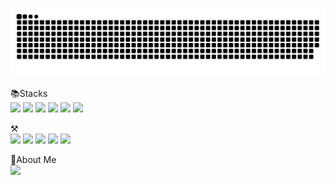 ![snake gif](https://github.com/JeonJe/JeonJe/blob/output/github-contribution-grid-snake.svg)


📚Stacks</br>
<img src="https://img.shields.io/badge/C-A8B9CC?style=flat&logo=C&logoColor=white"/>
<img src="https://img.shields.io/badge/Python-3776AB?style=flat&logo=Python&logoColor=white"/>
<img src="https://img.shields.io/badge/React-61DAFB?style=flat&logo=React&logoColor=white"/>
<img src="https://img.shields.io/badge/Next.js-000000?style=flat&logo=Next.js&logoColor=white"/>
<img src="https://img.shields.io/badge/WebRTC-333333?style=flat&logo=WebRTC&logoColor=white"/>
<img src="https://img.shields.io/badge/Go-00ADD8?style=flat&logoGo&logoColor=white"/>


⚒️</br>
<img src="https://img.shields.io/badge/Linux-FCC624?style=flat&logo=Linux&logoColor=white"/>
<img src="https://img.shields.io/badge/Slack-4A154B?style=flat&logo=Slack&logoColor=white"/>
<img src="https://img.shields.io/badge/Github-181717?style=flat&logo=Github&logoColor=white"/>
<img src="https://img.shields.io/badge/GitHub Actions-2088FF?style=flat&logo=GitHub Actions&logoColor=white"/>
<img src="https://img.shields.io/badge/Jenkins-D24939?style=flat&logo=Jenkins&logoColor=white"/>


🏀About Me</br>
<a href="https://whssodi.notion.site/91f5eac67f6342dc8c75e3d8c2d1bae6"><img src="https://img.shields.io/badge/Notion-000000?style=flat&logo=Notion&logoColor=white&link=https://whssodi.notion.site/91f5eac67f6342dc8c75e3d8c2d1bae6"/></a>



